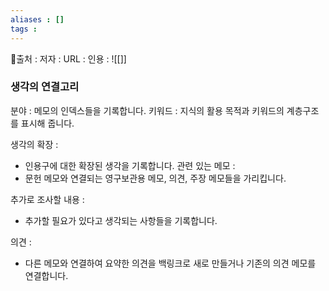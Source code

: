 ```yaml
---
aliases : []
tags :
---
```

📙출처 :
저자 :
URL :
인용 :
![[]]

### 생각의 연결고리
분야 : 메모의 인덱스들을 기록합니다.
키워드 : 지식의 활용 목적과 키워드의 계층구조를 표시해 줍니다.

생각의 확장 :
- 인용구에 대한 확장된 생각을 기록합니다.
관련 있는 메모 :
- 문헌 메모와 연결되는 영구보관용 메모, 의견, 주장 메모들을 가리킵니다.

추가로 조사할 내용 :
- 추가할 필요가 있다고 생각되는 사항들을 기록합니다.

의견 :
- 다른 메모와 연결하여 요약한 의견을 백링크로 새로 만들거나 기존의 의견 메모를 연결합니다.